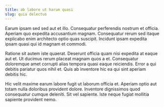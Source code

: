 ```yaml
---
title: ab labore ut harum quasi
slug: quia delectus
---
```


Earum ipsam sed sed aut et illo. Consequatur perferendis nostrum et officia. Aperiam quo expedita accusantium magnam. Consequatur rerum sed itaque explicabo enim architecto optio quas suscipit. Incidunt ipsam expedita ipsam quasi qui id magnam et commodi.

Ratione sit autem iste quaerat. Deserunt officia quam nisi expedita at eaque aut et. Ut ducimus rerum placeat magnam quos a et. Consequatur doloremque amet corrupti alias tempora quasi eaque reiciendis. Error a qui debitis pariatur quos nihil et. Quis ab inventore hic ea qui sint aperiam debitis hic.

Hic velit maxime earum labore fugit ut laborum officia et. Aperiam optio aut totam nulla doloribus provident dolore. Inventore dignissimos quod consequatur cumque deleniti. Sit vel sapiente. Iste neque fugiat mollitia sapiente provident nemo.
